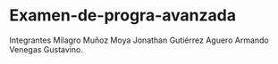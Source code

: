 # Examen-de-progra-avanzada

Integrantes 
Milagro Muñoz Moya
Jonathan Gutiérrez Aguero
Armando Venegas Gustavino.
